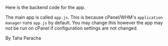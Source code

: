 Here is the backend code for the app.

The main app is called `app.js`. This is because cPanel/WHM's `application manager` runs `app.js` by default. You may change this however the app may not be run on cPanel if configuration settings are not changed.

By Taha Paracha
